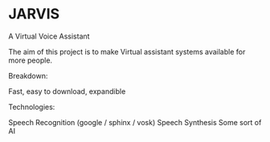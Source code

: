 # JARVIS
 A Virtual Voice Assistant

The aim of this project is to make Virtual assistant systems available for more people.

Breakdown:

Fast, easy to download, expandible

Technologies:

Speech Recognition (google / sphinx / vosk)
Speech Synthesis
Some sort of AI